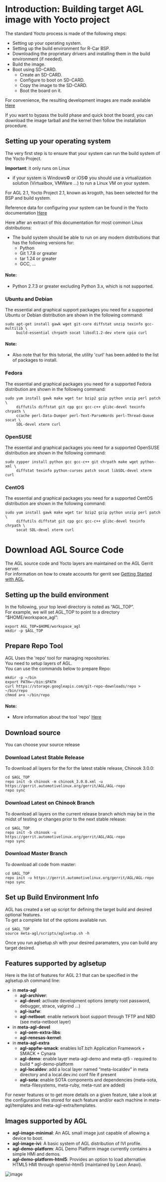 

# Introduction: Building target AGL image with Yocto project
The standard Yocto process is made of the following steps:
* Setting up your operating system.
* Setting up the build environment for R-Car BSP.
* Downloading the proprietary drivers and installing them in the build environment (if needed).
* Build the image.
* Boot using SD-CARD.
    * Create an SD-CARD.
    * Configure to boot on SD-CARD.
    * Copy the image to the SD-CARD.
    * Boot the board on it.

For convenience, the resulting development images are made available [Here][AGL snapshots master latest]

If you want to bypass the build phase and quick boot the board, you can download the image tarball and the kernel then follow the installation procedure.

## Setting up your operating system
The very first step is to ensure that your system can run the build system of the Yocto Project.

**Important**: it only runs on Linux
 * if your system is Windows© or iOS© you should use a virtualization solution  (Virtualbox, VMWare ...) to run a Linux VM on your system.

For AGL 2.1, Yocto Project 2.1, known as krogoth, has been selected for the BSP and build system.  

Reference data for configuring your system can be found in the Yocto documentation [Here][yocto ref Manual]



Here after an extract of this documentation for most common Linux distributions:
* The build system should be able to run on any modern distributions that has the following versions for:
    * Python
    * Git 1.7.8 or greater
    * tar 1.24 or greater
    * GCC, …

#### Note:
* Python 2.7.3 or greater excluding Python 3.x, which is not supported.


### Ubuntu and Debian
The essential and graphical support packages you need for a supported Ubuntu or Debian distribution are shown in the following command:

```
sudo apt-get install gawk wget git-core diffstat unzip texinfo gcc-multilib \
     build-essential chrpath socat libsdl1.2-dev xterm cpio curl
```

#### Note:
* Also note that for this tutorial, the utility 'curl' has been added to the list of packages to install.

### Fedora
The essential and graphical packages you need for a supported Fedora distribution are shown in the following command:

```
sudo yum install gawk make wget tar bzip2 gzip python unzip perl patch \
     diffutils diffstat git cpp gcc gcc-c++ glibc-devel texinfo chrpath \
     ccache perl-Data-Dumper perl-Text-ParseWords perl-Thread-Queue socat \
     SDL-devel xterm curl
```

### OpenSUSE
The essential and graphical packages you need for a supported OpenSUSE distribution are shown in the following command:

```
sudo zypper install python gcc gcc-c++ git chrpath make wget python-xml \
     diffstat texinfo python-curses patch socat libSDL-devel xterm curl
```

### CentOS
The essential and graphical packages you need for a supported CentOS distribution are shown in the following command:

```
sudo yum install gawk make wget tar bzip2 gzip python unzip perl patch \
     diffutils diffstat git cpp gcc gcc-c++ glibc-devel texinfo chrpath \
     socat SDL-devel xterm curl
```

# Download AGL Source Code
The AGL source code and Yocto layers are maintained on the AGL Gerrit server.  
For information on how to create accounts for gerrit see [Getting Started with AGL][Getting Started with AGL].

## Setting up the build environment
In the following, your top level directory is noted as “AGL_TOP”.  
For example, we will set AGL_TOP to point to a directory “$HOME/workspace_agl”:

```
export AGL_TOP=$HOME/workspace_agl
mkdir -p $AGL_TOP
```

## Prepare Repo Tool
AGL Uses the 'repo' tool for managing repositories.  
You need to setup layers of AGL.  
You can use the commands below to prepare Repo:

```
mkdir -p ~/bin
export PATH=~/bin:$PATH
curl https://storage.googleapis.com/git-repo-downloads/repo > ~/bin/repo
chmod a+x ~/bin/repo
```

#### Note:
* More information about the tool 'repo' [Here][repo info]

## Download source
You can choose your source release

### Download Latest Stable Release
To download all layers for the for the latest stable release, Chinook 3.0.0:

```
cd $AGL_TOP
repo init -b chinook -m chinook_3.0.0.xml -u https://gerrit.automotivelinux.org/gerrit/AGL/AGL-repo
repo sync
```

### Download Latest on Chinook Branch
To download all layers on the current release branch which may be in the midst of testing or changes prior to the next stable release:

```
cd $AGL_TOP
repo init -b chinook -u https://gerrit.automotivelinux.org/gerrit/AGL/AGL-repo
repo sync
```

### Download Master Branch
To download all code from master:

```
cd $AGL_TOP
repo init -u https://gerrit.automotivelinux.org/gerrit/AGL/AGL-repo
repo sync
```

## Set up Build Environment Info
AGL has created a set up script for defining the target build and desired optional features.  
To get a complete list of the options available run.

```
cd $AGL_TOP
source meta-agl/scripts/aglsetup.sh -h
```

Once you run aglsetup.sh with your desired paramaters, you can build any target desired.

## Features supported by aglsetup

Here is the list of features for AGL 2.1 that can be specified in the aglsetup.sh command line:

* in **meta-agl**
    * **agl-archiver**:
    * **agl-devel**: activate development options (empty root password, debugger, strace, valgrind …)
    * **agl-isafw**:
    * **agl-netboot**: enable network boot support through TFTP and NBD (see meta-netboot layer)
* in **meta-agl-devel**
    * **agl-oem-extra-libs**:
    * **agl-renesas-kernel**:
* in **meta-agl-extra**
    * **agl-appfw-smack**: enables IoT.bzh Application Framework + SMACK + Cynara
    * **agl-demo**: enable layer meta-agl-demo and meta-qt5 - required to build     * agl-demo-platform
    * **agl-localdev**: add a local layer named “meta-localdev” in meta directory and a local.dev.inc conf file if present
    * **agl-sota**: enable SOTA components and dependencies (meta-sota, meta-filesystems, meta-ruby, meta-rust are added)

For newer features or to get more details on a given feature, take a look at the configuration files stored for each feature and/or each machine in meta-agl/templates and meta-agl-extra/templates.

## Images supported by AGL
* **agl-image-minimal**: An AGL small image just capable of allowing a device to boot.
* **agl-image-ivi**: A basic system of AGL distribution of IVI profile.
* **agl-demo-platform**: AGL Demo Platform image currently contains a simple HMI and demos.
* **agl-demo-platform-html5**: Provides an option to load alternative HTML5 HMI through openivi-html5 (maintained by Leon Anavi).

![image](./images/AGL_images.svg "CLoud & Multi-ECU Architecture")

[AGL snapshots master latest]: https://download.automotivelinux.org/AGL/snapshots/master/latest/
[yocto ref Manual]: http://www.yoctoproject.org/docs/2.0/ref-manual/ref-manual.html#detailed-supported-distros
[Getting Started with AGL]: https://wiki.automotivelinux.org/start/getting-started
[repo info]: https://source.android.com/source/using-repo.html
